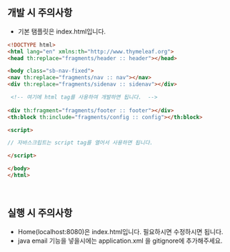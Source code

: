 ## 개발 시 주의사항

- 기본 탬플릿은 index.html입니다.
```html
<!DOCTYPE html>
<html lang="en" xmlns:th="http://www.thymeleaf.org">
<head th:replace="fragments/header :: header"></head>

<body class="sb-nav-fixed">
<nav th:replace="fragments/nav :: nav"></nav>
<div th:replace="fragments/sidenav :: sidenav"></div> 

 <!-- 여기에 html tag를 사용하여 개발하면 됩니다.  -->
        
<div th:fragment="fragments/footer :: footer"></div>
<th:block th:include="fragments/config :: config"></th:block>

<script>

// 자바스크립트는 script tag를 열어서 사용하면 됩니다.

</script>

</body>
</html>
```
<br>



## 실행 시 주의사항
- Home(localhost:8080)은 index.html입니다. 필요하시면 수정하시면 됩니다.
- java email 기능을 넣을시에는 application.xml 을 gitignore에 추가해주세요.
